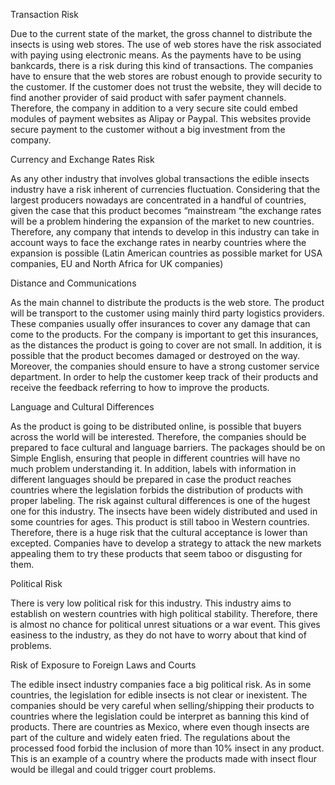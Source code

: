 

Transaction Risk

Due to the current state of the market, the gross channel to distribute the insects is using web stores.  The use of web stores have the risk associated with paying using electronic means. As the payments have to be using bankcards, there is a risk during this kind of transactions. The companies have to ensure that the web stores are robust enough to provide security to the customer. If the customer does not trust the website, they will decide to find another provider of said product with safer payment channels.  Therefore, the company in addition to a very secure site could embed modules of payment websites as Alipay or Paypal. This websites provide secure payment to the customer without a big investment from the company. 


Currency and Exchange Rates Risk

As any other industry that involves global transactions the edible insects industry have a risk inherent of currencies fluctuation.  Considering that the largest producers nowadays are concentrated in a handful of countries, given the case that this product becomes “mainstream “the exchange rates will be a problem hindering the expansion of the market to new  countries. Therefore, any company that intends to develop in this industry can take in account ways to face the exchange rates in nearby countries where the expansion is possible (Latin American countries as possible market for USA companies, EU and North Africa for UK companies)


Distance and Communications

As the main channel to distribute the products is the web store. The product will be transport to the customer using mainly third party logistics providers. These companies usually offer insurances to cover any damage that can come to the products. For the company is important to get this insurances, as the distances the product is going to cover are not small. In addition, it is possible that the product becomes damaged or destroyed on the way. Moreover, the companies should ensure to have a strong customer service department. In order to help the customer keep track of their products and receive the feedback referring to how to improve the products. 

Language and Cultural Differences

As the product is going to be distributed online, is possible that buyers across the world will be interested. Therefore, the companies should be prepared to face cultural and language barriers. The packages should be on Simple English, ensuring that people in different countries will have no much problem understanding it. In addition, labels with information in different languages should be prepared in case the product reaches countries where the legislation forbids the distribution of products with proper labeling. 
The risk against cultural differences is one of the hugest one for this industry. The insects have been widely distributed and used in some countries for ages. This product is still taboo in Western countries. Therefore, there is a huge risk that the cultural acceptance is lower than excepted. Companies have to develop a strategy to attack the new markets appealing them to try these products that seem taboo or disgusting for them. 

Political Risk

There is very low political risk for this industry. This industry aims to establish on western countries with high political stability. Therefore, there is almost no chance for political unrest situations or a war event. This gives easiness to the industry, as they do not have to worry about that kind of problems. 

Risk of Exposure to Foreign Laws and Courts

The edible insect industry companies face a big political risk. As in some countries, the legislation for edible insects is not clear or inexistent. The companies should be very careful when selling/shipping their products to countries where the legislation could be interpret as banning this kind of products. There are countries as Mexico, where even though insects are part of the culture and widely eaten fried. The regulations about the processed food forbid the inclusion of more than 10% insect in any product. This is an example of a country where the products made with insect flour would be illegal and could trigger court problems. 

